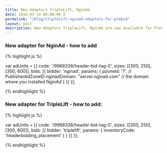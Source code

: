```yaml
---
title: New Adaptors TripleLift, NginAd
date: 2016-03-14 00:00:00 Z
permalink: "/blog/triplelift-nginad-adaptors-for-prebid"
layout: post
description: New Adaptors TripleLift, NginAd are now available for Prebid.js
---
```


### New adapter for NginAd - how to add

{% highlight js %}

var adUnits = [{
        code: '/9968336/header-bid-tag-0',
        sizes: [[300, 250], [300, 600]],
        bids: [{
            bidder: 'nginad',
            params: {
        	    pzoneid: '7', // <String> PublisherAdZoneID
                nginadDomain: "server.nginad.com" // the domain where you installed NginAd
            }
        }]
}];

{% endhighlight %}


### New adapter for TripleLift - how to add:

{% highlight js %}

var adUnits = [{
        code: '/9968336/header-bid-tag-0',
        sizes: [[300, 250], [300, 600]],
        bids: [{
            bidder: 'triplelift',
                params: { 
                    inventoryCode: 'headerbidding_placement' }
                }
        }]
}];

{% endhighlight %}
